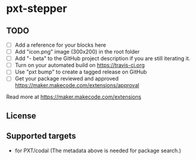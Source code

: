 # pxt-stepper



## TODO

- [ ] Add a reference for your blocks here
- [ ] Add "icon.png" image (300x200) in the root folder
- [ ] Add "- beta" to the GitHub project description if you are still iterating it.
- [ ] Turn on your automated build on https://travis-ci.org
- [ ] Use "pxt bump" to create a tagged release on GitHub
- [ ] Get your package reviewed and approved https://maker.makecode.com/extensions/approval

Read more at https://maker.makecode.com/extensions

## License



## Supported targets

* for PXT/codal
(The metadata above is needed for package search.)

